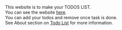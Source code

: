 This website is to make your TODOS LIST. <br />
You can see the website [here](https://i-sahajmistry.github.io/Todo-List/).<br />
You can add your todos and remove once task is done. <br />
See About section on [Todo List](https://i-sahajmistry.github.io/Todo-List/) for more information.